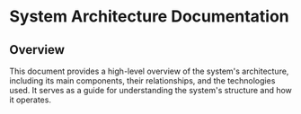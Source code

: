 # System Architecture Documentation

## Overview

This document provides a high-level overview of the system's architecture, including its main components, their relationships, and the technologies used. It serves as a guide for understanding the system's structure and how it operates.


